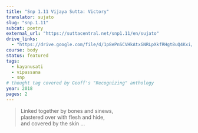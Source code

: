 ```yaml
---
title: "Snp 1.11 Vijaya Sutta: Victory"
translator: sujato
slug: "snp.1.11"
subcat: poetry
external_url: "https://suttacentral.net/snp1.11/en/sujato"
drive_links:
  - "https://drive.google.com/file/d/1p8ePnSCVHkAtxGNRLpXkfRHgt8uQ4Kxi/view?usp=drivesdk"
course: body
status: featured
tags:
  - kayanusati
  - vipassana
  - snp
# thought tag covered by Geoff's "Recognizing" anthology
year: 2018
pages: 2
---
```


> Linked together by bones and sinews,  
plastered over with flesh and hide,  
and covered by the skin …
